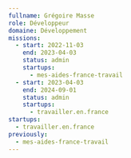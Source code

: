 ```yaml
---
fullname: Grégoire Masse
role: Développeur
domaine: Développement
missions:
  - start: 2022-11-03
    end: 2023-04-03
    status: admin
    startups:
      - mes-aides-france-travail
  - start: 2023-04-03
    end: 2024-09-01
    status: admin
    startups:
      - travailler.en.france
startups:
  - travailler.en.france
previously:
  - mes-aides-france-travail
---
```

